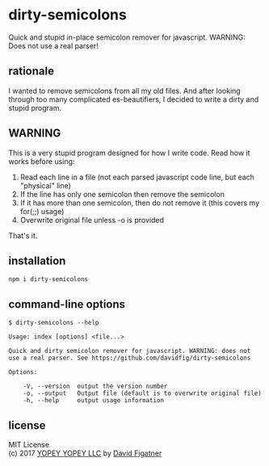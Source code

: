 # dirty-semicolons
Quick and stupid in-place semicolon remover for javascript. WARNING: Does not use a real parser!

## rationale

I wanted to remove semicolons from all my old files. And after looking through too many complicated es-beautifiers, I decided to write a dirty and stupid program.

## WARNING

This is a very stupid program designed for how I write code. Read how it works before using:

1. Read each line in a file (not each parsed javascript code line, but each "physical" line)
2. If the line has only one semicolon then remove the semicolon
3. If it has more than one semicolon, then do not remove it (this covers my for(;;) usage)
4. Overwrite original file unless -o is provided

That's it. 

## installation

    npm i dirty-semicolons

## command-line options

    $ dirty-semicolons --help

    Usage: index [options] <file...>

    Quick and dirty semicolon remover for javascript. WARNING: does not use a real parser. See https://github.com/davidfig/dirty-semicolons

    Options:

        -V, --version  output the version number
        -o, --output   Output file (default is to overwrite original file)
        -h, --help     output usage information

## license  
MIT License  
(c) 2017 [YOPEY YOPEY LLC](https://yopeyopey.com/) by [David Figatner](https://twitter.com/yopey_yopey/)